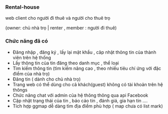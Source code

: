 ### Rental-house 
web client cho người đi thuê và người cho thuê trọ

(owner: chủ nhà trọ  |  renter , member : người đi thuê)
### Chức năng đã có

- Đăng nhập , đăng ký , lấy lại mật khẩu , câp nhật thông tin của thành viên trên hệ thống
- Lấy thông tin của tin đăng theo danh mục , thể loại
- Tìm kiếm thông tin (tìm kiếm nâng cao , theo nhiều tiêu chí ứng với đặc điểm của nhà trọ)
- Đăng tin ( dành cho chủ nhà trọ)
- Trang web có thể dùng cho cả khách(guest) không có tài khoản trên hệ thôngs
- Chức năng chat với admin của hệ thông thông qua api Facebook
- Cập nhật trạng thái của tin , báo cáo tin , đánh giá, gia hạn tin ....
- Tích hợp ggmap dễ dàng tìm địa điểm phù hợp ( map chưa có list mark)
